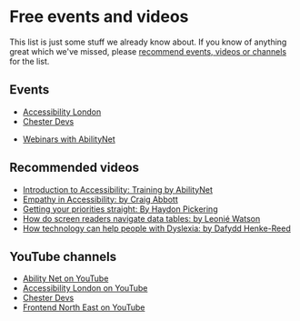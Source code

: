 # Free events and videos

This list is just some stuff we already know about. If you know of anything great which we've missed, please [recommend events, videos or channels](https://github.com/dwp/accessibility-manual/issues/new) for the list.

## Events
- [Accessibility London](https://www.meetup.com/London-Accessibility-Meetup/)
- [Chester Devs](https://chester.dev/)
<!-- - [Design Exchange Nottingham (DXN)](https://dxnevent.com/) -->
<!-- - [Middlesborough Frontend](https://middlesbroughfe.co.uk/) -->
- [Webinars with AbilityNet](https://abilitynet.org.uk/free-resources/webinars)

## Recommended videos
- [Introduction to Accessibility: Training by AbilityNet](https://www.youtube.com/watch?v=eVk_UnjbNgc&t=89s)
- [Empathy in Accessibility: by Craig Abbott](https://www.youtube.com/watch?v=OyGuEXq2PCc)
- [Getting your priorities straight: By Haydon Pickering](https://www.youtube.com/watch?v=MZfZO9mTKpU)
- [How do screen readers navigate data tables: by Leonié Watson](https://www.youtube.com/watch?v=X1KR4u94cho)
- [How technology can help people with Dyslexia: by Dafydd Henke-Reed](https://www.youtube.com/watch?v=14fs1T9--hs&t=3s)

## YouTube channels
- [Ability Net on YouTube](https://www.youtube.com/user/abilitynet/videos)
- [Accessibility London on YouTube](https://www.youtube.com/channel/UCDIVL2ytbhD9ZCn8GaEIi_g)
- [Chester Devs](https://www.youtube.com/channel/UCi_fefulTHvf-BCNoChN6Pg)
- [Frontend North East on YouTube](https://www.youtube.com/channel/UC-OBXzVskg2wGe8LWXFdejA)

